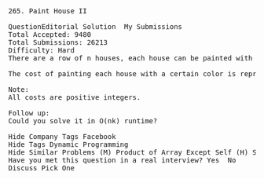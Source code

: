 <pre>
265. Paint House II  

QuestionEditorial Solution  My Submissions
Total Accepted: 9480
Total Submissions: 26213
Difficulty: Hard
There are a row of n houses, each house can be painted with one of the k colors. The cost of painting each house with a certain color is different. You have to paint all the houses such that no two adjacent houses have the same color.

The cost of painting each house with a certain color is represented by a n x k cost matrix. For example, costs[0][0] is the cost of painting house 0 with color 0; costs[1][2] is the cost of painting house 1 with color 2, and so on... Find the minimum cost to paint all houses.

Note:
All costs are positive integers.

Follow up:
Could you solve it in O(nk) runtime?

Hide Company Tags Facebook
Hide Tags Dynamic Programming
Hide Similar Problems (M) Product of Array Except Self (H) Sliding Window Maximum (M) Paint House (E) Paint Fence
Have you met this question in a real interview? Yes  No
Discuss Pick One

</pre>
